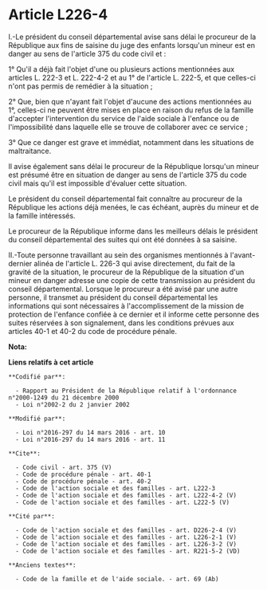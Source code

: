 # Article L226-4

I.-Le président du conseil départemental avise sans délai le procureur de la République aux fins de saisine du juge des
enfants lorsqu'un mineur est en danger au sens de l'article 375 du code civil et : 

1° Qu'il a déjà fait l'objet d'une ou plusieurs actions mentionnées aux articles L. 222-3 et L. 222-4-2 et au 1° de l'article
L. 222-5, et que celles-ci n'ont pas permis de remédier à la situation ; 

2° Que, bien que n'ayant fait l'objet d'aucune des actions mentionnées au 1°, celles-ci ne peuvent être mises en place en
raison du refus de la famille d'accepter l'intervention du service de l'aide sociale à l'enfance ou de l'impossibilité dans
laquelle elle se trouve de collaborer avec ce service ; 

3° Que ce danger est grave et immédiat, notamment dans les situations de maltraitance. 

Il avise également sans délai le procureur de la République lorsqu'un mineur est présumé être en situation de danger au sens
de l'article 375 du code civil mais qu'il est impossible d'évaluer cette situation. 

Le président du conseil départemental fait connaître au procureur de la République les actions déjà menées, le cas échéant,
auprès du mineur et de la famille intéressés. 

Le procureur de la République informe dans les meilleurs délais le président du conseil départemental des suites qui ont été
données à sa saisine. 

II.-Toute personne travaillant au sein des organismes mentionnés à l'avant-dernier alinéa de l'article L. 226-3 qui avise
directement, du fait de la gravité de la situation, le procureur de la République de la situation d'un mineur en danger
adresse une copie de cette transmission au président du conseil départemental. Lorsque le procureur a été avisé par une autre
personne, il transmet au président du conseil départemental les informations qui sont nécessaires à l'accomplissement de la
mission de protection de l'enfance confiée à ce dernier et il informe cette personne des suites réservées à son signalement,
dans les conditions prévues aux articles 40-1 et 40-2 du code de procédure pénale.

**Nota:**



**Liens relatifs à cet article**

	**Codifié par**:

	  - Rapport au Président de la République relatif à l'ordonnance n°2000-1249 du 21 décembre 2000
	  - Loi n°2002-2 du 2 janvier 2002

	**Modifié par**:

	  - Loi n°2016-297 du 14 mars 2016 - art. 10
	  - Loi n°2016-297 du 14 mars 2016 - art. 11

	**Cite**:

	  - Code civil - art. 375 (V)
	  - Code de procédure pénale - art. 40-1
	  - Code de procédure pénale - art. 40-2
	  - Code de l'action sociale et des familles - art. L222-3
	  - Code de l'action sociale et des familles - art. L222-4-2 (V)
	  - Code de l'action sociale et des familles - art. L222-5 (V)

	**Cité par**:

	  - Code de l'action sociale et des familles - art. D226-2-4 (V)
	  - Code de l'action sociale et des familles - art. L226-2-1 (V)
	  - Code de l'action sociale et des familles - art. L226-3-2 (V)
	  - Code de l'action sociale et des familles - art. R221-5-2 (VD)

	**Anciens textes**:

	  - Code de la famille et de l'aide sociale. - art. 69 (Ab)
